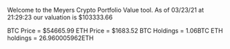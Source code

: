 Welcome to the Meyers Crypto Portfolio Value tool. 
As of 03/23/21 at 21:29:23 our valuation is $103333.66 

BTC Price = $54665.99
 ETH Price = $1683.52
BTC Holdings = 1.06BTC
 ETH holdings = 26.960005962ETH 
